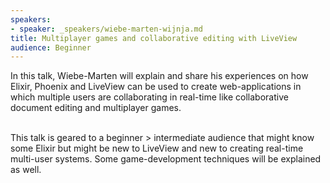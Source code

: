 ```yaml
---
speakers:
- speaker: _speakers/wiebe-marten-wijnja.md
title: Multiplayer games and collaborative editing with LiveView
audience: Beginner
---
```

<p>In this talk, Wiebe-Marten will explain and share his experiences on how Elixir, Phoenix and LiveView can be used to create web-applications in which multiple users are collaborating in real-time like collaborative document editing and multiplayer games.<br /><br />

 This talk is geared to a beginner > intermediate audience that might know some Elixir but might be new to LiveView and new to creating real-time multi-user systems. Some game-development techniques will be explained as well.</p>
